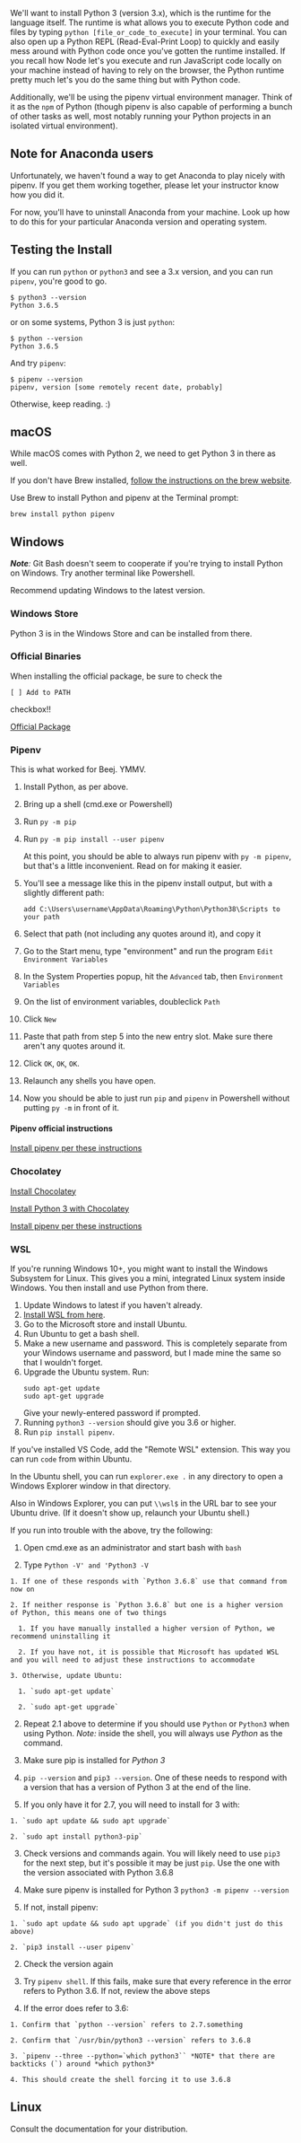 We'll want to install Python 3 (version 3.x), which is the runtime for the language itself. The runtime is what allows you to execute Python code and files by typing `python [file_or_code_to_execute]` in your terminal. You can also open up a Python REPL (Read-Eval-Print Loop) to quickly and easily mess around with Python code once you've gotten the runtime installed. If you recall how Node let's you execute and run JavaScript code locally on your machine instead of having to rely on the browser, the Python runtime pretty much let's you do the same thing but with Python code. 

Additionally, we'll be using the pipenv virtual environment manager. Think of it as the `npm` of Python (though pipenv is also capable of performing a bunch of other tasks as well, most notably running your Python projects in an isolated virtual environment). 

## Note for Anaconda users

Unfortunately, we haven't found a way to get Anaconda to play nicely with pipenv. If you get them working together, please let your instructor know how you did it.

For now, you'll have to uninstall Anaconda from your machine. Look up how to do this for your particular Anaconda version and operating system. 

## Testing the Install

If you can run `python` or `python3` and see a 3.x version, and you can run `pipenv`, you're good to go.

```
$ python3 --version
Python 3.6.5
```
or on some systems, Python 3 is just `python`:

```
$ python --version
Python 3.6.5
```

And try `pipenv`:

```
$ pipenv --version
pipenv, version [some remotely recent date, probably]
```

Otherwise, keep reading. :)

## macOS

While macOS comes with Python 2, we need to get Python 3 in there as well.

If you don't have Brew installed, [follow the instructions on the brew website](https://brew.sh/).

Use Brew to install Python and pipenv at the Terminal prompt:

```
brew install python pipenv
```

## Windows

_**Note**:_ Git Bash doesn't seem to cooperate if you're trying to install Python on Windows. Try another terminal like Powershell. 

Recommend updating Windows to the latest version.

### Windows Store

Python 3 is in the Windows Store and can be installed from there.

### Official Binaries

When installing the official package, be sure to check the

```
[ ] Add to PATH
```

checkbox!!

[Official Package](https://www.python.org/downloads/windows/)

### Pipenv

This is what worked for Beej. YMMV.

1. Install Python, as per above.
2. Bring up a shell (cmd.exe or Powershell)
3. Run `py -m pip`
4. Run `py -m pip install --user pipenv`

   At this point, you should be able to always run pipenv with `py -m pipenv`, but that's a little inconvenient. Read on for making it easier.

5. You'll see a message like this in the pipenv install output, but with a slightly different path:
   ```
   add C:\Users\username\AppData\Roaming\Python\Python38\Scripts to your path
   ```
6. Select that path (not including any quotes around it), and copy it
7. Go to the Start menu, type "environment" and run the program `Edit Environment Variables`
8. In the System Properties popup, hit the `Advanced` tab, then `Environment Variables`
9. On the list of environment variables, doubleclick `Path`
10. Click `New`
11. Paste that path from step 5 into the new entry slot. Make sure there aren't any quotes around it.
12. Click `OK`, `OK`, `OK`.
13. Relaunch any shells you have open.
14. Now you should be able to just run `pip` and `pipenv` in Powershell without putting `py -m` in front of it.

#### Pipenv official instructions

[Install pipenv per these instructions](http://docs.python-guide.org/en/latest/dev/virtualenvs/#virtualenvironments-ref)

### Chocolatey

[Install Chocolatey](https://chocolatey.org/install)

[Install Python 3 with Chocolatey](https://chocolatey.org/packages/python3)

[Install pipenv per these instructions](http://docs.python-guide.org/en/latest/dev/virtualenvs/#virtualenvironments-ref)

### WSL

If you're running Windows 10+, you might want to install the Windows Subsystem for Linux. This gives you a mini, integrated Linux system inside Windows. You then install and use Python from there.

1. Update Windows to latest if you haven't already.
2. [Install WSL from here](https://docs.microsoft.com/en-us/windows/wsl/install-win10).
3. Go to the Microsoft store and install Ubuntu.
4. Run Ubuntu to get a bash shell.
5. Make a new username and password. This is completely separate from your Windows username and password, but I made mine the same so that I wouldn't forget.
6. Upgrade the Ubuntu system. Run:
   ```
   sudo apt-get update
   sudo apt-get upgrade
   ```
   Give your newly-entered password if prompted.
7. Running `python3 --version` should give you 3.6 or higher.
8. Run `pip install pipenv`.

If you've installed VS Code, add the "Remote WSL" extension. This way you can run `code` from within Ubuntu.

In the Ubuntu shell, you can run `explorer.exe .` in any directory to open a Windows Explorer window in that directory.

Also in Windows Explorer, you can put `\\wsl$` in the URL bar to see your Ubuntu drive. (If it doesn't show up, relaunch your Ubuntu shell.)

If you run into trouble with the above, try the following:

1. Open cmd.exe as an administrator and start bash with `bash`

  1. Type `Python -V' and 'Python3 -V`

    1. If one of these responds with `Python 3.6.8` use that command from now on

    2. If neither response is `Python 3.6.8` but one is a higher version of Python, this means one of two things

      1. If you have manually installed a higher version of Python, we recommend uninstalling it

      2. If you have not, it is possible that Microsoft has updated WSL and you will need to adjust these instructions to accommodate

    3. Otherwise, update Ubuntu:

      1. `sudo apt-get update`

      2. `sudo apt-get upgrade`

  2. Repeat 2.1 above to determine if you should use `Python` or `Python3` when using Python.  *Note:* inside the shell, you will always use *Python* as the command.

3. Make sure pip is installed for *Python 3*

  1. `pip --version` and `pip3 --version`. One of these needs to respond with a version that has a version of Python 3 at the end of the line.

  2. If you only have it for 2.7, you will need to install for 3 with:

    1. `sudo apt update && sudo apt upgrade`

    2. `sudo apt install python3-pip`

  3. Check versions and commands again. You will likely need to use `pip3` for the next step, but it's possible it may be just `pip`. Use the one with the version associated with Python 3.6.8

4. Make sure pipenv is installed for Python 3 `python3 -m pipenv --version`

  1. If not, install pipenv:

    1. `sudo apt update && sudo apt upgrade` (if you didn't just do this above)

    2. `pip3 install --user pipenv`

  2. Check the version again

5. Try `pipenv shell`. If this fails, make sure that every reference in the error refers to Python 3.6. If not, review the above steps

  1. If the error does refer to 3.6:

    1. Confirm that `python --version` refers to 2.7.something

    2. Confirm that `/usr/bin/python3 --version` refers to 3.6.8

    3. `pipenv --three --python=`which python3`` *NOTE* that there are backticks (`) around *which python3*

    4. This should create the shell forcing it to use 3.6.8

## Linux
Consult the documentation for your distribution.